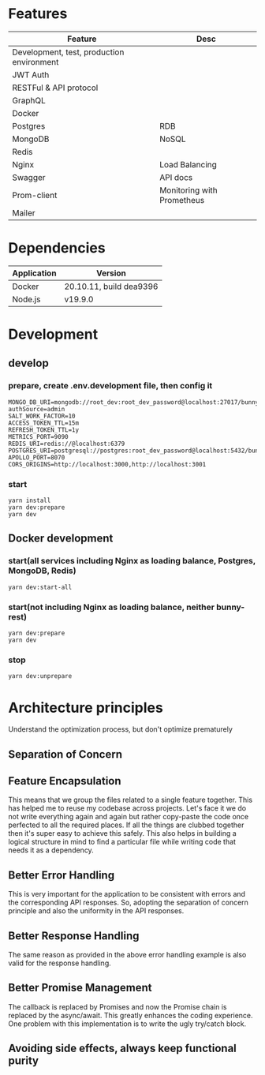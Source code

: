 # Features

<table>
<thead><tr><th>Feature</th><th>Desc</th></tr></thead>
<tbody>
<tr><td>Development, test, production environment</td><td></td></tr>
<tr><td>JWT Auth</td><td>  </td></tr>
<tr><td>RESTFul & API protocol</td><td></td></tr>
<tr><td>GraphQL</td><td></td></tr>
<tr><td>Docker</td><td></td></tr>
<tr><td>Postgres</td><td>RDB</td></tr>
<tr><td>MongoDB</td><td>NoSQL</td></tr>
<tr><td>Redis</td><td></td></tr>
<tr><td>Nginx</td><td>Load Balancing</td></tr>
<tr><td>Swagger</td><td>API docs</td></tr>
<tr><td>Prom-client</td><td>Monitoring with Prometheus</td></tr>
<tr><td>Mailer</td><td></td></tr>
</tbody>
</table>

# Dependencies 

<table>
<thead><tr><th>Application</th><th>Version</th></tr></thead>
<tbody>
<tr><td>Docker</td><td>20.10.11, build dea9396</td></tr>
<tr><td>Node.js</td><td>v19.9.0</td></tr>
</tbody>
</table>

# Development

## develop

### prepare, create .env.development file, then config it

```dotenv 
MONGO_DB_URI=mongodb://root_dev:root_dev_password@localhost:27017/bunny_rest_dev?authSource=admin
SALT_WORK_FACTOR=10
ACCESS_TOKEN_TTL=15m
REFRESH_TOKEN_TTL=1y
METRICS_PORT=9090
REDIS_URI=redis://@localhost:6379
POSTGRES_URI=postgresql://postgres:root_dev_password@localhost:5432/bunny_rest_dev
APOLLO_PORT=8070
CORS_ORIGINS=http://localhost:3000,http://localhost:3001
```

### start

```shell script
yarn install
yarn dev:prepare
yarn dev
```

## Docker development


### start(all services including Nginx as loading balance, Postgres, MongoDB, Redis)

```shell script
yarn dev:start-all
```

### start(not including Nginx as loading balance, neither bunny-rest)

```shell script
yarn dev:prepare
yarn dev
```

### stop

```shell script
yarn dev:unprepare
```

# Architecture principles

Understand the optimization process, but don't optimize prematurely

## Separation of Concern

## Feature Encapsulation

This means that we group the files related to a single feature together. This has helped me to reuse my codebase across
projects. Let's face it we do not write everything again and again but rather copy-paste the code once perfected to all
the required places. If all the things are clubbed together then it's super easy to achieve this safely. This also helps
in building a logical structure in mind to find a particular file while writing code that needs it as a dependency.

## Better Error Handling

This is very important for the application to be consistent with errors and the corresponding API responses. So,
adopting the separation of concern principle and also the uniformity in the API responses.

## Better Response Handling

The same reason as provided in the above error handling example is also valid for the response handling.

## Better Promise Management

The callback is replaced by Promises and now the Promise chain is replaced by the async/await. This greatly enhances the
coding experience. One problem with this implementation is to write the ugly try/catch block.
<!--## Robust Unit Tests
The primary purpose of Unit-test is not to detect incorrect grammar but to validate behaviors of logics.-->

## Avoiding side effects, always keep functional purity

<!--## Simple Deployability
Dockerfile and docker-compose.yml to simplify the deployment of the application. It is also possible to manually deploy the application.-->




